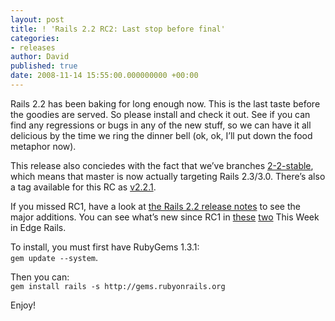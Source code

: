 ```yaml
---
layout: post
title: ! 'Rails 2.2 RC2: Last stop before final'
categories:
- releases
author: David
published: true
date: 2008-11-14 15:55:00.000000000 +00:00
---
```

<p>Rails 2.2 has been baking for long enough now. This is the last taste before the goodies are served. So please install and check it out. See if you can find any regressions or bugs in any of the new stuff, so we can have it all delicious by the time we ring the dinner bell (ok, ok, I&#8217;ll put down the food metaphor now).</p>
<p>This release also conciedes with the fact that we&#8217;ve branches <a href="http://github.com/rails/rails/tree/2-2-stable">2-2-stable</a>, which means that master is now actually targeting Rails 2.3/3.0. There&#8217;s also a tag available for this RC as <a href="http://github.com/rails/rails/tree/v2.2.1">v2.2.1</a>.</p>
<p>If you missed RC1, have a look at <a href="http://guides.rubyonrails.org/2_2_release_notes.html">the Rails 2.2 release notes</a> to see the major additions. You can see what&#8217;s new since RC1 in <a href="https://rubyonrails.org/2008/11/7/this-week-in-edge-rails">these</a> <a href="https://rubyonrails.org/2008/11/14/this-week-in-edge-rails">two</a> This Week in Edge Rails.</p>
<p>To install, you must first have RubyGems 1.3.1:<br/><code>gem update --system</code>.</p>
<p>Then you can:<br/><code>gem install rails -s http://gems.rubyonrails.org</code></p>
<p>Enjoy!</p>